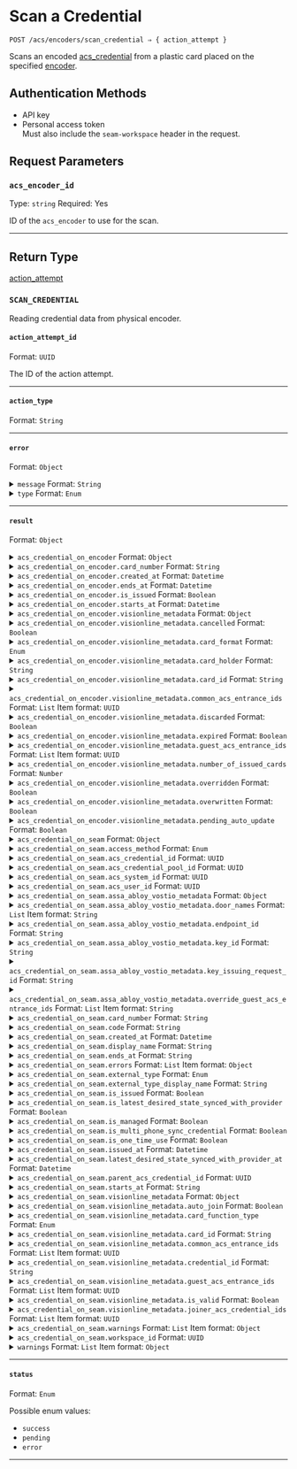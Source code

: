 # Scan a Credential

```
POST /acs/encoders/scan_credential ⇒ { action_attempt }
```

Scans an encoded [acs_credential](../../../capability-guides/access-systems/managing-credentials.md) from a plastic card placed on the specified [encoder](../../../capability-guides/access-systems/working-with-card-encoders-and-scanners/README.md).

## Authentication Methods

- API key
- Personal access token
  <br>Must also include the `seam-workspace` header in the request.

## Request Parameters

### `acs_encoder_id`

Type: `string`
Required: Yes

ID of the `acs_encoder` to use for the scan.

***

## Return Type

[action\_attempt](./)

### `SCAN_CREDENTIAL`

Reading credential data from physical encoder.

#### `action_attempt_id`

Format: `UUID`

The ID of the action attempt.

---

#### `action_type`

Format: `String`

---

#### `error`

Format: `Object`

<details>

<summary><code>message</code> Format: <code>String</code></summary>

</details>

<details>

<summary><code>type</code> Format: <code>Enum</code></summary>

Possible enum values:
- `uncategorized_error`
- `action_attempt_expired`
- `no_credential_on_encoder`

</details>

---

#### `result`

Format: `Object`

<details>

<summary><code>acs_credential_on_encoder</code> Format: <code>Object</code></summary>

Snapshot of credential data read from physical encoder.

</details>

<details>

<summary><code>acs_credential_on_encoder.card_number</code> Format: <code>String</code></summary>

A number or string that physically identifies the card associated with the [credential](../../../capability-guides/access-systems/managing-credentials.md).

</details>

<details>

<summary><code>acs_credential_on_encoder.created_at</code> Format: <code>Datetime</code></summary>

Date and time at which the [credential](../../../capability-guides/access-systems/managing-credentials.md) was created.

</details>

<details>

<summary><code>acs_credential_on_encoder.ends_at</code> Format: <code>Datetime</code></summary>

Date and time at which the [credential](../../../capability-guides/access-systems/managing-credentials.md) will stop being usable.

</details>

<details>

<summary><code>acs_credential_on_encoder.is_issued</code> Format: <code>Boolean</code></summary>

</details>

<details>

<summary><code>acs_credential_on_encoder.starts_at</code> Format: <code>Datetime</code></summary>

Date and time at which the [credential](../../../capability-guides/access-systems/managing-credentials.md) becomes usable.

</details>

<details>

<summary><code>acs_credential_on_encoder.visionline_metadata</code> Format: <code>Object</code></summary>

Visionline-specific metadata for the [credential](../../../capability-guides/access-systems/managing-credentials.md).

</details>

<details>

<summary><code>acs_credential_on_encoder.visionline_metadata.cancelled</code> Format: <code>Boolean</code></summary>

Indicates whether the card associated with the [credential](../../../capability-guides/access-systems/managing-credentials.md) is cancelled.

</details>

<details>

<summary><code>acs_credential_on_encoder.visionline_metadata.card_format</code> Format: <code>Enum</code></summary>

Format of the card associated with the [credential](../../../capability-guides/access-systems/managing-credentials.md).

Possible enum values:
- `TLCode`
- `rfid48`

</details>

<details>

<summary><code>acs_credential_on_encoder.visionline_metadata.card_holder</code> Format: <code>String</code></summary>

Holden of the card associated with the [credential](../../../capability-guides/access-systems/managing-credentials.md).

</details>

<details>

<summary><code>acs_credential_on_encoder.visionline_metadata.card_id</code> Format: <code>String</code></summary>

Card ID for the Visionline card associated with the [credential](../../../capability-guides/access-systems/managing-credentials.md).

</details>

<details>

<summary><code>acs_credential_on_encoder.visionline_metadata.common_acs_entrance_ids</code> Format: <code>List</code> Item format: <code>UUID</code></summary>

IDs of the common [entrances](../../../capability-guides/access-systems/retrieving-entrance-details.md) for the [credential](../../../capability-guides/access-systems/managing-credentials.md).

</details>

<details>

<summary><code>acs_credential_on_encoder.visionline_metadata.discarded</code> Format: <code>Boolean</code></summary>

Indicates whether the card associated with the [credential](../../../capability-guides/access-systems/managing-credentials.md) is discarded.

</details>

<details>

<summary><code>acs_credential_on_encoder.visionline_metadata.expired</code> Format: <code>Boolean</code></summary>

Indicates whether the card associated with the [credential](../../../capability-guides/access-systems/managing-credentials.md) is expired.

</details>

<details>

<summary><code>acs_credential_on_encoder.visionline_metadata.guest_acs_entrance_ids</code> Format: <code>List</code> Item format: <code>UUID</code></summary>

IDs of the guest [entrances](../../../capability-guides/access-systems/retrieving-entrance-details.md) for the [credential](../../../capability-guides/access-systems/managing-credentials.md).

</details>

<details>

<summary><code>acs_credential_on_encoder.visionline_metadata.number_of_issued_cards</code> Format: <code>Number</code></summary>

Number of issued cards associated with the [credential](../../../capability-guides/access-systems/managing-credentials.md).

</details>

<details>

<summary><code>acs_credential_on_encoder.visionline_metadata.overridden</code> Format: <code>Boolean</code></summary>

Indicates whether the card associated with the [credential](../../../capability-guides/access-systems/managing-credentials.md) is overridden.

</details>

<details>

<summary><code>acs_credential_on_encoder.visionline_metadata.overwritten</code> Format: <code>Boolean</code></summary>

Indicates whether the card associated with the [credential](../../../capability-guides/access-systems/managing-credentials.md) is overwritten.

</details>

<details>

<summary><code>acs_credential_on_encoder.visionline_metadata.pending_auto_update</code> Format: <code>Boolean</code></summary>

Indicates whether the card associated with the [credential](../../../capability-guides/access-systems/managing-credentials.md) is pending auto-update.

</details>

<details>

<summary><code>acs_credential_on_seam</code> Format: <code>Object</code></summary>

Matching acs_credential currently encoded on this card.

</details>

<details>

<summary><code>acs_credential_on_seam.access_method</code> Format: <code>Enum</code></summary>

Access method for the [credential](../../../capability-guides/access-systems/managing-credentials.md). Supported values: `code`, `card`, `mobile_key`.

Possible enum values:
- `code`
- `card`
- `mobile_key`

</details>

<details>

<summary><code>acs_credential_on_seam.acs_credential_id</code> Format: <code>UUID</code></summary>

ID of the [credential](../../../capability-guides/access-systems/managing-credentials.md).

</details>

<details>

<summary><code>acs_credential_on_seam.acs_credential_pool_id</code> Format: <code>UUID</code></summary>

</details>

<details>

<summary><code>acs_credential_on_seam.acs_system_id</code> Format: <code>UUID</code></summary>

ID of the [access control system](https://docs.seam.co/latest/capability-guides/access-systems) that contains the [credential](../../../capability-guides/access-systems/managing-credentials.md).

</details>

<details>

<summary><code>acs_credential_on_seam.acs_user_id</code> Format: <code>UUID</code></summary>

ID of the [ACS user](https://docs.seam.co/latest/capability-guides/access-systems/user-management) to whom the [credential](../../../capability-guides/access-systems/managing-credentials.md) belongs.

</details>

<details>

<summary><code>acs_credential_on_seam.assa_abloy_vostio_metadata</code> Format: <code>Object</code></summary>

Vostio-specific metadata for the [credential](../../../capability-guides/access-systems/managing-credentials.md).

</details>

<details>

<summary><code>acs_credential_on_seam.assa_abloy_vostio_metadata.door_names</code> Format: <code>List</code> Item format: <code>String</code></summary>

</details>

<details>

<summary><code>acs_credential_on_seam.assa_abloy_vostio_metadata.endpoint_id</code> Format: <code>String</code></summary>

</details>

<details>

<summary><code>acs_credential_on_seam.assa_abloy_vostio_metadata.key_id</code> Format: <code>String</code></summary>

</details>

<details>

<summary><code>acs_credential_on_seam.assa_abloy_vostio_metadata.key_issuing_request_id</code> Format: <code>String</code></summary>

</details>

<details>

<summary><code>acs_credential_on_seam.assa_abloy_vostio_metadata.override_guest_acs_entrance_ids</code> Format: <code>List</code> Item format: <code>String</code></summary>

</details>

<details>

<summary><code>acs_credential_on_seam.card_number</code> Format: <code>String</code></summary>

Number of the card associated with the [credential](../../../capability-guides/access-systems/managing-credentials.md).

</details>

<details>

<summary><code>acs_credential_on_seam.code</code> Format: <code>String</code></summary>

Access (PIN) code for the [credential](../../../capability-guides/access-systems/managing-credentials.md).

</details>

<details>

<summary><code>acs_credential_on_seam.created_at</code> Format: <code>Datetime</code></summary>

Date and time at which the [credential](../../../capability-guides/access-systems/managing-credentials.md) was created.

</details>

<details>

<summary><code>acs_credential_on_seam.display_name</code> Format: <code>String</code></summary>

Display name that corresponds to the [credential](../../../capability-guides/access-systems/managing-credentials.md) type.

</details>

<details>

<summary><code>acs_credential_on_seam.ends_at</code> Format: <code>String</code></summary>

Date and time at which the [credential](../../../capability-guides/access-systems/managing-credentials.md) validity ends, in [ISO 8601](https://www.iso.org/iso-8601-date-and-time-format.html) format. Must be a time in the future and after `starts_at`.

</details>

<details>

<summary><code>acs_credential_on_seam.errors</code> Format: <code>List</code> Item format: <code>Object</code></summary>

Errors associated with the [credential](../../../capability-guides/access-systems/managing-credentials.md).


<details>

<summary><code>error_code</code> Format: <code>String</code></summary>

</details>

<details>

<summary><code>message</code> Format: <code>String</code></summary>

</details>
</details>

<details>

<summary><code>acs_credential_on_seam.external_type</code> Format: <code>Enum</code></summary>

Brand-specific terminology for the [credential](../../../capability-guides/access-systems/managing-credentials.md) type. Supported values: `pti_card`, `brivo_credential`, `hid_credential`, `visionline_card`.

Possible enum values:
- `pti_card`
- `brivo_credential`
- `hid_credential`
- `visionline_card`
- `salto_ks_credential`
- `assa_abloy_vostio_key`
- `salto_space_key`

</details>

<details>

<summary><code>acs_credential_on_seam.external_type_display_name</code> Format: <code>String</code></summary>

Display name that corresponds to the brand-specific terminology for the [credential](../../../capability-guides/access-systems/managing-credentials.md) type.

</details>

<details>

<summary><code>acs_credential_on_seam.is_issued</code> Format: <code>Boolean</code></summary>

Indicates whether the [credential](../../../capability-guides/access-systems/managing-credentials.md) has been encoded onto a card.

</details>

<details>

<summary><code>acs_credential_on_seam.is_latest_desired_state_synced_with_provider</code> Format: <code>Boolean</code></summary>

Indicates whether the latest state of the [credential](../../../capability-guides/access-systems/managing-credentials.md) has been synced from Seam to the provider.

</details>

<details>

<summary><code>acs_credential_on_seam.is_managed</code> Format: <code>Boolean</code></summary>

</details>

<details>

<summary><code>acs_credential_on_seam.is_multi_phone_sync_credential</code> Format: <code>Boolean</code></summary>

Indicates whether the [credential](../../../capability-guides/access-systems/managing-credentials.md) is a [multi-phone sync credential](https://docs.seam.co/latest/capability-guides/mobile-access-in-development/issuing-mobile-credentials-from-an-access-control-system#what-are-multi-phone-sync-credentials).

</details>

<details>

<summary><code>acs_credential_on_seam.is_one_time_use</code> Format: <code>Boolean</code></summary>

Indicates whether the [credential](../../../capability-guides/access-systems/managing-credentials.md) can only be used once. If `true`, the code becomes invalid after the first use.

</details>

<details>

<summary><code>acs_credential_on_seam.issued_at</code> Format: <code>Datetime</code></summary>

Date and time at which the [credential](../../../capability-guides/access-systems/managing-credentials.md) was encoded onto a card.

</details>

<details>

<summary><code>acs_credential_on_seam.latest_desired_state_synced_with_provider_at</code> Format: <code>Datetime</code></summary>

Date and time at which the state of the [credential](../../../capability-guides/access-systems/managing-credentials.md) was most recently synced from Seam to the provider.

</details>

<details>

<summary><code>acs_credential_on_seam.parent_acs_credential_id</code> Format: <code>UUID</code></summary>

ID of the parent [credential](../../../capability-guides/access-systems/managing-credentials.md).

</details>

<details>

<summary><code>acs_credential_on_seam.starts_at</code> Format: <code>String</code></summary>

Date and time at which the [credential](../../../capability-guides/access-systems/managing-credentials.md) validity starts, in [ISO 8601](https://www.iso.org/iso-8601-date-and-time-format.html) format.

</details>

<details>

<summary><code>acs_credential_on_seam.visionline_metadata</code> Format: <code>Object</code></summary>

Visionline-specific metadata for the [credential](../../../capability-guides/access-systems/managing-credentials.md).

</details>

<details>

<summary><code>acs_credential_on_seam.visionline_metadata.auto_join</code> Format: <code>Boolean</code></summary>

</details>

<details>

<summary><code>acs_credential_on_seam.visionline_metadata.card_function_type</code> Format: <code>Enum</code></summary>

Possible enum values:
- `guest`
- `staff`

</details>

<details>

<summary><code>acs_credential_on_seam.visionline_metadata.card_id</code> Format: <code>String</code></summary>

</details>

<details>

<summary><code>acs_credential_on_seam.visionline_metadata.common_acs_entrance_ids</code> Format: <code>List</code> Item format: <code>UUID</code></summary>

</details>

<details>

<summary><code>acs_credential_on_seam.visionline_metadata.credential_id</code> Format: <code>String</code></summary>

</details>

<details>

<summary><code>acs_credential_on_seam.visionline_metadata.guest_acs_entrance_ids</code> Format: <code>List</code> Item format: <code>UUID</code></summary>

</details>

<details>

<summary><code>acs_credential_on_seam.visionline_metadata.is_valid</code> Format: <code>Boolean</code></summary>

</details>

<details>

<summary><code>acs_credential_on_seam.visionline_metadata.joiner_acs_credential_ids</code> Format: <code>List</code> Item format: <code>UUID</code></summary>

</details>

<details>

<summary><code>acs_credential_on_seam.warnings</code> Format: <code>List</code> Item format: <code>Object</code></summary>

Warnings associated with the [credential](../../../capability-guides/access-systems/managing-credentials.md).


<details>

<summary><code>created_at</code> Format: <code>Datetime</code></summary>

Date and time at which Seam created the warning.

</details>

<details>

<summary><code>message</code> Format: <code>String</code></summary>

Detailed description of the warning. Provides insights into the issue and potentially how to rectify it.

</details>

<details>

<summary><code>warning_code</code> Format: <code>Enum</code></summary>

Unique identifier of the type of warning. Enables quick recognition and categorization of the issue.

Possible enum values:
- `waiting_to_be_issued`
- `schedule_externally_modified`
- `schedule_modified`
- `being_deleted`
- `unknown_issue_with_acs_credential`
- `needs_to_be_reissued`

</details>
</details>

<details>

<summary><code>acs_credential_on_seam.workspace_id</code> Format: <code>UUID</code></summary>

ID of the [workspace](../../../core-concepts/workspaces/README.md) that contains the [credential](../../../capability-guides/access-systems/managing-credentials.md).

</details>

<details>

<summary><code>warnings</code> Format: <code>List</code> Item format: <code>Object</code></summary>


<details>

<summary><code>warning_code</code> Format: <code>Enum</code></summary>

Possible enum values:
- `acs_credential_on_encoder_out_of_sync`
- `acs_credential_on_seam_not_found`

</details>

<details>

<summary><code>warning_message</code> Format: <code>String</code></summary>

</details>
</details>

---

#### `status`

Format: `Enum`

Possible enum values:
- `success`
- `pending`
- `error`

---

